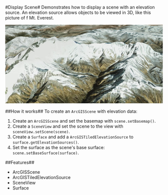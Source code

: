 #Display Scene#
Demonstrates how to display a scene with an elevation source. An elevation source allows objects to be viewed in 3D, like this picture of f Mt. Everest.

![](DisplayScene.png)

##How it works##
To create an `ArcGISScene` with elevation data:

1. Create an `ArcGISScene` and set the basemap with `scene.setBasemap()`.
2. Create a `SceneView` and set the scene to the view with `sceneView.setScene(scene)`.
3. Create a `Surface` and add a `ArcGISTiledElevationSource` to `surface.getElevationSources()`.
4. Set the surface as the scene's base surface: `scene.setBaseSurface(surface)`.

##Features##
- ArcGISScene
- ArcGISTiledElevationSource
- SceneView
- Surface
